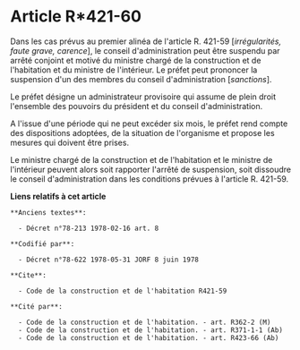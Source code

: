 # Article R*421-60

Dans les cas prévus au premier alinéa de l'article R. 421-59 [*irrégularités, faute grave, carence*], le conseil
d'administration peut être suspendu par arrêté conjoint et motivé du ministre chargé de la construction et de l'habitation et
du ministre de l'intérieur. Le préfet peut prononcer la suspension d'un des membres du conseil d'administration
[*sanctions*].

Le préfet désigne un administrateur provisoire qui assume de plein droit l'ensemble des pouvoirs du président et du conseil
d'administration.

A l'issue d'une période qui ne peut excéder six mois, le préfet rend compte des dispositions adoptées, de la situation de
l'organisme et propose les mesures qui doivent être prises.

Le ministre chargé de la construction et de l'habitation et le ministre de l'intérieur peuvent alors soit rapporter l'arrêté
de suspension, soit dissoudre le conseil d'administration dans les conditions prévues à l'article R. 421-59.

**Liens relatifs à cet article**

	**Anciens textes**:

	  - Décret n°78-213 1978-02-16 art. 8

	**Codifié par**:

	  - Décret n°78-622 1978-05-31 JORF 8 juin 1978

	**Cite**:

	  - Code de la construction et de l'habitation R421-59

	**Cité par**:

	  - Code de la construction et de l'habitation. - art. R362-2 (M)
	  - Code de la construction et de l'habitation. - art. R371-1-1 (Ab)
	  - Code de la construction et de l'habitation. - art. R423-66 (Ab)
